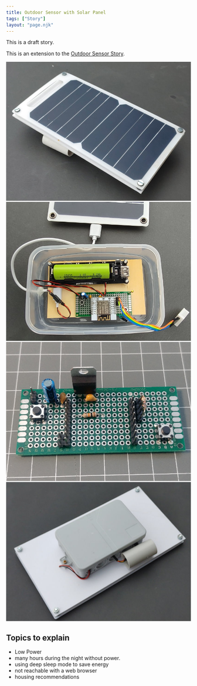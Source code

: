 ```yaml
---
title: Outdoor Sensor with Solar Panel
tags: ["Story"]
layout: "page.njk"
---
```


This is a draft story.


This is an extension to the [Outdoor Sensor Story](/stories/story-outdoorsensor.md).

![Outdoor solar driven sensor](/stories/outdoorsolar01.jpg "w200")
![Outdoor solar driven sensor](/stories/outdoorsolar02.jpg "w200")
![Outdoor solar driven sensor](/stories/outdoorsolar03.jpg "w200")
![Outdoor solar driven sensor](/stories/outdoorsolar04.jpg "w200")

## Topics to explain

* Low Power
* many hours during the night without power.
* using deep sleep mode to save energy
* not reachable with a web browser
* housing recommendations
